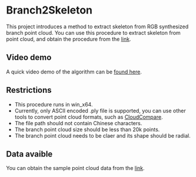 # Branch2Skeleton
This project introduces a method to extract skeleton from RGB synthesized branch point cloud. You can use this procedure to extract skeleton from point cloud, and obtain the procedure from the [link]().

## Video demo
A quick video demo of the algorithm can be [found here](https://youtu.be/cq_7MVMzZ90).
  
## Restrictions
- This procedure runs in win_x64.
- Currently, only ASCII encoded .ply file is supported, you can use other tools to convert point cloud formats, such as [CloudCompare](https://github.com/CloudCompare/CloudCompare).
- The file path should not contain Chinese characters.
- The branch point cloud size should be less than 20k points.
- The branch point cloud needs to be claer and its shape should be radial.

## Data avaible
You can obtain the sample point cloud data from the [link]().
